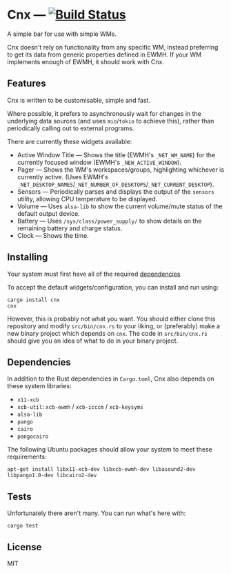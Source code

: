 # Cnx — [![Build Status](https://travis-ci.org/mjkillough/cnx.svg?branch=master)](https://travis-ci.org/mjkillough/cnx)

A simple bar for use with simple WMs.

Cnx doesn't rely on functionality from any specific WM, instead preferring to get its data from generic properties defined in EWMH. If your WM implements enough of EWMH, it should work with Cnx.


## Features

Cnx is written to be customisable, simple and fast.

Where possible, it prefers to asynchronously wait for changes in the underlying data sources (and uses `mio`/`tokio` to achieve this), rather than periodically calling out to external programs.

There are currently these widgets available:
 - Active Window Title — Shows the title (EWMH's `_NET_WM_NAME`) for the currently focused window (EWMH's `_NEW_ACTIVE_WINDOW`).
 - Pager — Shows the WM's workspaces/groups, highlighting whichever is currently active. (Uses EWMH's `_NET_DESKTOP_NAMES`/`_NET_NUMBER_OF_DESKTOPS`/`_NET_CURRENT_DESKTOP`).
 - Sensors — Periodically parses and displays the output of the `sensors` utility, allowing CPU temperature to be displayed.
 - Volume — Uses `alsa-lib` to show the current volume/mute status of the default output device.
 - Battery — Uses `/sys/class/power_supply/` to show details on the remaining battery and charge status.
 - Clock — Shows the time.


## Installing

Your system must first have all of the required [dependencies](#dependencies)

To accept the default widgets/configuration, you can install and run using:

```
cargo install cnx
cnx
```

However, this is probably not what you want. You should either clone this repository and modify `src/bin/cnx.rs` to your liking, or (preferably) make a new binary project which depends on `cnx`. The code in `src/bin/cnx.rs` should give you an idea of what to do in your binary project.


## Dependencies

In addition to the Rust dependencies in `Cargo.toml`, Cnx also depends on these system libraries:
 - `x11-xcb`
 - `xcb-util`: `xcb-ewmh` / `xcb-icccm` / `xcb-keysyms`
 - `alsa-lib`
 - `pango`
 - `cairo`
 - `pangocairo`

The following Ubuntu packages should allow your system to meet these requirements:

```
apt-get install libx11-xcb-dev libxcb-ewmh-dev libasound2-dev libpango1.0-dev libcairo2-dev
```


## Tests

Unfortunately there aren't many. You can run what's here with:

```
cargo test
```


## License

MIT
